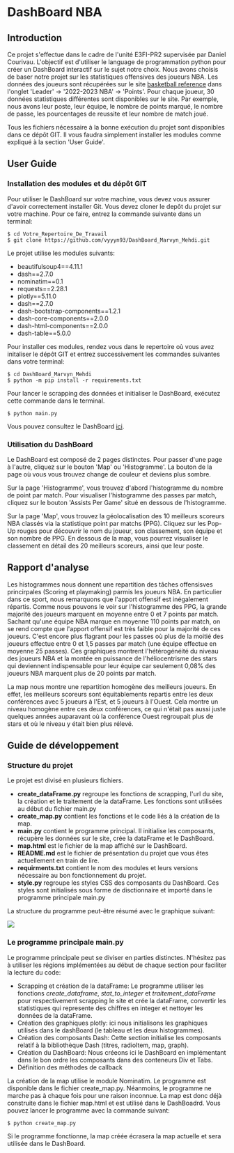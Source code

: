 # DashBoard NBA

## Introduction

Ce projet s'effectue dans le cadre de l'unité E3FI-PR2 supervisée par Daniel Courivau. L'objectif est d'utiliser le language de programmation python pour créer un DashBoard interactif sur le sujet notre choix. Nous avons choisis de baser notre projet sur les statistiques offensives des joueurs NBA. Les données des joueurs sont récupérées sur le site  [basketball reference](https://www.basketball-reference.com) dans l'onglet 'Leader' -> '2022-2023 NBA' -> 'Points'.
Pour chaque joueur, 30 données statistiques différentes sont disponibles sur le site. Par exemple, nous avons leur poste, leur équipe, le nombre de points marqué, le nombre de passe, les pourcentages de reussite et leur nombre de match joué.

Tous les fichiers nécessaire à la bonne exécution du projet sont disponibles dans ce dépôt GIT. Il vous faudra simplement installer les modules comme expliqué à la section 'User Guide'.

## User Guide

### Installation des modules et du dépôt GIT

Pour utiliser le DashBoard sur votre machine, vous devez vous assurer d'avoir correctement installer Git.
Vous devez cloner le depôt du projet sur votre machine. Pour ce faire, entrez la commande suivante dans un terminal:
```
$ cd Votre_Repertoire_De_Travail
$ git clone https://github.com/vyyyn93/DashBoard_Marvyn_Mehdi.git
```
Le projet utilise les modules suivants:
* beautifulsoup4==4.11.1
* dash==2.7.0
* nominatim==0.1
* requests==2.28.1
* plotly==5.11.0
* dash==2.7.0
* dash-bootstrap-components==1.2.1
* dash-core-components==2.0.0
* dash-html-components==2.0.0
* dash-table==5.0.0

Pour installer ces modules, rendez vous dans le repertoire où vous avez initaliser le dépôt GIT et entrez successivement les commandes suivantes dans votre terminal:

``` 
$ cd DashBoard_Marvyn_Mehdi
$ python -m pip install -r requirements.txt
```

Pour lancer le scrapping des données et initialiser le DashBoard, exécutez cette commande dans le terminal.
```
$ python main.py
```

Vous pouvez consultez le DashBoard [ici](http://127.0.0.1:8050/).

### Utilisation du DashBoard

Le DashBoard est composé de 2 pages distinctes. Pour passer d'une page à l'autre, cliquez sur le bouton 'Map' ou 'Histogramme'. La bouton de la page où vous vous trouvez change de couleur et deviens plus sombre.  

Sur la page 'Histogramme', vous trouvez d'abord l'histogramme du nombre de point par match. Pour visualiser l'histogramme des passes par match, cliquez sur le bouton 'Assists Per Game' situé en dessous de l'histogramme.

Sur la page 'Map', vous trouvez la géolocalisation des 10 meilleurs scoreurs NBA classés via la statistique point par matchs (PPG). Cliquez sur les Pop-Up rouges pour découvrir le nom du joueur, son classement, son équipe et son nombre de PPG.
En dessous de la map, vous pourrez visualiser le classement en détail des 20 meilleurs scoreurs, ainsi que leur poste.

## Rapport d'analyse
Les histogrammes nous donnent une repartition des tâches offensisves princirpales (Scoring et playmaking) parmis les joueurs NBA. En particulier dans ce sport, nous remarquons que l'apport offensif est inégalement répartis.
Comme nous pouvons le voir sur l'histogramme des PPG, la grande majorité des joueurs marquent en moyenne entre 0 et 7 points par match. Sachant qu'une équipe NBA marque en moyenne 110 points par match, on se rend compte que l'apport offensif est très faible pour la majorité de ces joueurs. C'est encore plus flagrant pour les passes où plus de la moitié des joueurs effectue entre 0 et 1,5 passes par match (une équipe effectue en moyenne 25 passes). Ces graphiques montrent l'hétérogénéité du niveau des joueurs NBA et la montée en puissance de l'héliocentrisme des stars qui deviennent indispensable pour leur équipe car seulement 0,08% des joueurs NBA marquent plus de 20 points par match. 

La map nous montre une repartition homogène des meilleurs joueurs. En effet, les meilleurs scoreurs sont équitablements repartis entre les deux conférences avec 5 joueurs à l'Est, et 5 joueurs à l'Ouest.
Cela montre un niveau homogène entre ces deux conférences, ce qui n'était pas aussi juste quelques années auparavant où la conférence Ouest regroupait plus de stars et où le niveau y était bien plus rélevé.
  
## Guide de développement

### Structure du projet

Le projet est divisé en plusieurs fichiers.
* **create_dataFrame.py** regroupe les fonctions de scrapping, l'url du site, la création et le traitement de la dataFrame. Les fonctions sont utilisées au début du fichier main.py
* **create_map.py** contient les fonctions et le code liés à la création de la map.
* **main.py**  contient le programme principal. Il initialise les composants, récupère les données sur le site, crée la dataFrame et le DashBoard.
* **map.html** est le fichier de la map affiché sur le DashBoard.
* **README.md** est le fichier de présentation du projet que vous êtes actuellement en train de lire.
* **requirments.txt** contient le nom des modules et leurs versions nécessaire au bon fonctionnement du projet.
* **style.py** regroupe les styles CSS des composants du DashBoard. Ces styles sont initialisés sous forme de disctionnaire et importé dans le programme principale main.py

La structure du programme peut-être résumé avec le graphique suivant:  

[![](https://mermaid.ink/img/pako:eNpNUDEOgzAM_ErkiUq0D2DoUtStEx0jVVZiChIJKJgB0T6o7-jH6gBFZLByzt3ZuQlMawkyeAbsKnXPtVdyTN8nPY8NnbrxoI7Hs3rNUF2K4uWw9kks8XHh2zIxgZDpYZHxGtDtlFtrVq4DMDCJSXeq2DUrUeCeIvDvGombnwnfD3LdehUFs5P2kIKjIGorn5migwauyJGGTK6WShwa1qD9W6g4cFuM3kDGYaAUhk6WpLxGicFBVmLTS5dszW24LQHNOb1_r9JnQA?type=png)](https://mermaid-js.github.io/mermaid-live-editor/edit#pako:eNpNUDEOgzAM_ErkiUq0D2DoUtStEx0jVVZiChIJKJgB0T6o7-jH6gBFZLByzt3ZuQlMawkyeAbsKnXPtVdyTN8nPY8NnbrxoI7Hs3rNUF2K4uWw9kks8XHh2zIxgZDpYZHxGtDtlFtrVq4DMDCJSXeq2DUrUeCeIvDvGombnwnfD3LdehUFs5P2kIKjIGorn5migwauyJGGTK6WShwa1qD9W6g4cFuM3kDGYaAUhk6WpLxGicFBVmLTS5dszW24LQHNOb1_r9JnQA)


### Le programme principale main.py
Le programme principale peut se diviser en parties distinctes. N'hésitez pas à utiliser les régions implémentées au début de chaque section pour faciliter la lecture du code:

* Scrapping et création de la dataFrame: Le programme utiliser les fonctions *create_dataframe*, *stat_to_integer* et *traitement_dataFrame* pour respectivement scrapping le site et crée la dataFrame, convertir les statistiques qui represente des chiffres en integer et nettoyer les données de la dataFrame.
* Création des graphiques plotly: ici  nous initialisons les graphiques utilisés dans le dashBoard (le tableau et les deux histogrammes).
* Création des composants Dash: Cette section initialise les composants relatif à la bibliothèque Dash (titres, radioItem, map, graph).
* Création du DashBoard: Nous créeons ici le DashBoard en implémentant dans le bon ordre les composants dans des conteneurs Div et Tabs.
* Définition des méthodes de callback

La création de la map utilise le module Nominatim. Le programme est disponible dans le fichier create_map.py. Néanmoins, le programme ne marche pas à chaque fois pour une raison inconnue. La map est donc déjà construite dans le fichier map.html et est utilisé dans le DashBoadrd. 
Vous pouvez lancer le programme avec la commande suivant:
```
$ python create_map.py
```
Si le programme fonctionne, la map créée écrasera la map actuelle et sera utilisée dans le DashBoard.

